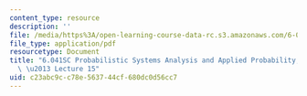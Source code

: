 ```yaml
---
content_type: resource
description: ''
file: /media/https%3A/open-learning-course-data-rc.s3.amazonaws.com/6-041sc-probabilistic-systems-analysis-and-applied-probability-fall-2013/c23abc9cc78e563744cf680dc0d56cc7_MIT6_041SCF13_lec15_300k.pdf
file_type: application/pdf
resourcetype: Document
title: "6.041SC Probabilistic Systems Analysis and Applied Probability, Fall 2013Transcript\
  \ \u2013 Lecture 15"
uid: c23abc9c-c78e-5637-44cf-680dc0d56cc7
---
```

